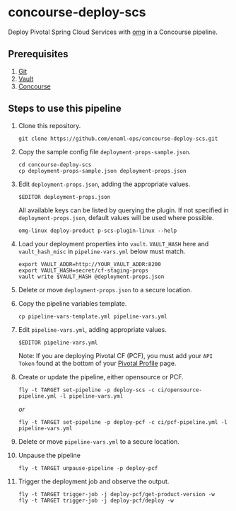 # concourse-deploy-scs

Deploy Pivotal Spring Cloud Services with [omg](https://github.com/enaml-ops) in a Concourse pipeline.

## Prerequisites

1. [Git](https://git-scm.com)
1. [Vault](https://www.vaultproject.io)
1. [Concourse](http://concourse.ci)

## Steps to use this pipeline

1. Clone this repository.

    ```
    git clone https://github.com/enaml-ops/concourse-deploy-scs.git
    ```

1. Copy the sample config file `deployment-props-sample.json`.

    ```
    cd concourse-deploy-scs
    cp deployment-props-sample.json deployment-props.json
    ```

1. Edit `deployment-props.json`, adding the appropriate values.

    ```
    $EDITOR deployment-props.json
    ```

    All available keys can be listed by querying the plugin.  If not specified in `deployment-props.json`, default values will be used where possible.

    ```
    omg-linux deploy-product p-scs-plugin-linux --help
    ```

1. Load your deployment properties into `vault`.  `VAULT_HASH` here and `vault_hash_misc` in `pipeline-vars.yml` below must match.

    ```
    export VAULT_ADDR=http://YOUR_VAULT_ADDR:8200
    export VAULT_HASH=secret/cf-staging-props
    vault write $VAULT_HASH @deployment-props.json
    ```

1. Delete or move `deployment-props.json` to a secure location.
1. Copy the pipeline variables template.

    ```
    cp pipeline-vars-template.yml pipeline-vars.yml
    ```

1. Edit `pipeline-vars.yml`, adding appropriate values.

    ```
    $EDITOR pipeline-vars.yml
    ```

    Note: If you are deploying Pivotal CF (PCF), you must add your `API Token` found at the bottom of your [Pivotal Profile](https://network.pivotal.io/users/dashboard/edit-profile) page.

1. Create or update the pipeline, either opensource or PCF.

    ```
    fly -t TARGET set-pipeline -p deploy-scs -c ci/opensource-pipeline.yml -l pipeline-vars.yml
    ```

    _or_

    ```
    fly -t TARGET set-pipeline -p deploy-pcf -c ci/pcf-pipeline.yml -l pipeline-vars.yml
    ```

1. Delete or move `pipeline-vars.yml` to a secure location.
1. Unpause the pipeline

    ```
    fly -t TARGET unpause-pipeline -p deploy-pcf
    ```

1. Trigger the deployment job and observe the output.

    ```
    fly -t TARGET trigger-job -j deploy-pcf/get-product-version -w
    fly -t TARGET trigger-job -j deploy-pcf/deploy -w
    ```

